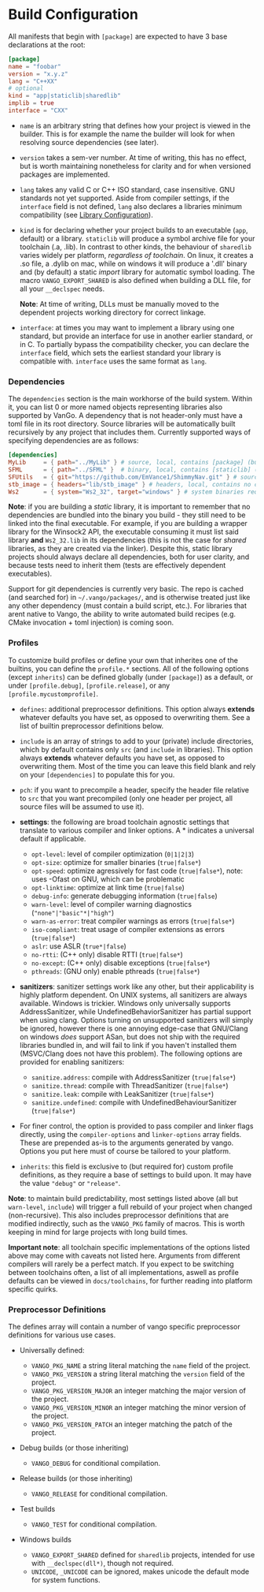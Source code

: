 # Build Configuration
All manifests that begin with `[package]` are expected to have 3 base declarations at the root:
```toml
[package]
name = "foobar"
version = "x.y.z"
lang = "C++XX"
# optional
kind = "app|staticlib|sharedlib"
implib = true
interface = "CXX"
```
- `name` is an arbitrary string that defines how your project is viewed in the builder. This is for example the name the builder will look for when resolving source dependencies (see later).
- `version` takes a sem-ver number. At time of writing, this has no effect, but is worth maintaining nonetheless for clarity and for when versioned packages are implemented.
- `lang` takes any valid C or C++ ISO standard, case insensitive. GNU standards not yet supported. Aside from compiler settings, if the `interface` field is not defined, `lang` also declares a libraries minimum compatibility (see [Library Configuration](libraries.md)).
- `kind` is for declaring whether your project builds to an executable (`app`, default) or a library. `staticlib` will produce a symbol archive file for your toolchain (.a, .lib). In contrast to other kinds, the behaviour of `sharedlib` varies widely per platform, *regardless of toolchain*. On linux, it creates a .so file, a .dylib on mac, while on windows it will produce a '.dll' binary and (by default) a static *import* library for automatic symbol loading. The macro `VANGO_EXPORT_SHARED` is also defined when building a DLL file, for all your `__declspec` needs.

    **Note**: At time of writing, DLLs must be manually moved to the dependent projects working directory for correct linkage.

- `interface`: at times you may want to implement a library using one standard, but provide an interface for use in another earlier standard, or in C. To partially bypass the compatibility checker, you can declare the `interface` field, which sets the earliest standard your library is compatible with. `interface` uses the same format as `lang`.

### Dependencies
The `dependencies` section is the main workhorse of the build system. Within it, you can list 0 or more named objects representing libraries also supported by VanGo. A dependency that is not header-only must have a toml file in its root directory. Source libraries will be automatically built recursively by any project that includes them. Currently supported ways of specifying dependencies are as follows:
```toml
[dependencies]
MyLib     = { path="../MyLib" } # source, local, contains [package] (build) toml-config
SFML      = { path="../SFML" }  # binary, local, contains [staticlib] (prebuilt) toml-config
SFUtils   = { git="https://github.com/EmVance1/ShimmyNav.git" } # source, remote, contains [package] toml-config
stb_image = { headers="lib/stb_image" } # headers, local, contains no config
Ws2       = { system="Ws2_32", target="windows" } # system binaries require no config
```
**Note**: if you are building a *static* library, it is important to remember that no dependencies are bundled into the binary you build - they still need to be linked into the final executable. For example, if you are building a wrapper library for the Winsock2 API, the executable consuming it must list said library **and** `Ws2_32.lib` in its dependencies (this is not the case for *shared* libraries, as they are created via the linker). Despite this, static library projects should always declare all dependencies, both for user clarity, and because tests need to inherit them (tests are effectively dependent executables).

Support for git dependencies is currently very basic. The repo is cached (and searched for) in `~/.vango/packages/`, and is otherwise treated just like any other dependency (must contain a build script, etc.). For libraries that arent native to Vango, the ability to write automated build recipes (e.g. CMake invocation + toml injection) is coming soon.

### Profiles
To customize build profiles or define your own that inherites one of the builtins, you can define the `profile.*` sections. All of the following options (except `inherits`) can be defined globally (under `[package]`) as a default, or under `[profile.debug]`, `[profile.release]`, or any `[profile.mycustomprofile]`.

- `defines`: additional preprocessor definitions. This option always **extends** whatever defaults you have set, as opposed to overwriting them. See a list of builtin preprocessor definitions below.
- `include` is an array of strings to add to your (private) include directories, which by default contains only `src` (and `include` in libraries). This option always **extends** whatever defaults you have set, as opposed to overwriting them. Most of the time you can leave this field blank and rely on your `[dependencies]` to populate this for you.
- `pch`: if you want to precompile a header, specify the header file relative to `src` that you want precompiled (only one header per project, all source files will be assumed to use it).
- **settings**: the following are broad toolchain agnostic settings that translate to various compiler and linker options. A * indicates a universal default if applicable.
    * `opt-level`: level of compiler optimization (`0|1|2|3`)
    * `opt-size`: optimize for smaller binaries (`true|false*`)
    * `opt-speed`: optimize agressively for fast code (`true|false*`), note: uses -Ofast on GNU, which can be problematic
    * `opt-linktime`: optimize at link time (`true|false`)
    * `debug-info`: generate debugging information (`true|false`)
    * `warn-level`: level of compiler warning diagnostics (`"none"|"basic"*|"high"`)
    * `warn-as-error`: treat compiler warnings as errors (`true|false*`)
    * `iso-compliant`: treat usage of compiler extensions as errors (`true|false*`)
    * `aslr`: use ASLR (`true*|false`)
    * `no-rtti`: (C++ only) disable RTTI (`true|false*`)
    * `no-except`: (C++ only) disable exceptions (`true|false*`)
    * `pthreads`: (GNU only) enable pthreads (`true|false*`)
- **sanitizers**: sanitizer settings work like any other, but their applicability is highly platform dependent. On UNIX systems, all sanitizers are always available. Windows is trickier. Windows only universally supports AddressSanitizer, while UndefinedBehaviorSanitizer has partial support when using clang. Options turning on unsupported sanitizers will simply be ignored, however there is one annoying edge-case that GNU/Clang on windows *does* support ASan, but does not ship with the required libraries bundled in, and will fail to link if you haven't installed them (MSVC/Clang does not have this problem). The following options are provided for enabling sanitizers:
    * `sanitize.address`: compile with AddressSanitizer (`true|false*`)
    * `sanitize.thread`: compile with ThreadSanitizer (`true|false*`)
    * `sanitize.leak`: compile with LeakSanitizer (`true|false*`)
    * `sanitize.undefined`: compile with UndefinedBehaviourSanitizer (`true|false*`)

- For finer control, the option is provided to pass compiler and linker flags directly, using the `compiler-options` and `linker-options` array fields. These are prepended as-is to the arguments generated by vango. Options you put here must of course be tailored to your platform.
- `inherits`: this field is exclusive to (but required for) custom profile definitions, as they require a base of settings to build upon. It may have the value `"debug"` or `"release"`.

**Note**: to maintain build predictability, most settings listed above (all but `warn-level`, `include`) will trigger a full rebuild of your project when changed (non-recursive). This also includes preprocessor definitions that are modified indirectly, such as the `VANGO_PKG` family of macros. This is worth keeping in mind for large projects with long build times.

**Important note**: all toolchain specific implementations of the options listed above may come with caveats not listed here. Arguments from different compilers will rarely be a perfect match. If you expect to be switching between toolchains often, a list of all implementations, aswell as profile defaults can be viewed in `docs/toolchains`, for further reading into platform specific quirks.


### Preprocessor Definitions
The defines array will contain a number of vango specific preprocessor definitions for various use cases.
- Universally defined:
    * `VANGO_PKG_NAME` a string literal matching the `name` field of the project.
    * `VANGO_PKG_VERSION` a string literal matching the `version` field of the project.
    * `VANGO_PKG_VERSION_MAJOR` an integer matching the major version of the project.
    * `VANGO_PKG_VERSION_MINOR` an integer matching the minor version of the project.
    * `VANGO_PKG_VERSION_PATCH` an integer matching the patch of the project.

- Debug builds (or those inheriting)
    * `VANGO_DEBUG` for conditional compilation.

- Release builds (or those inheriting)
    * `VANGO_RELEASE` for conditional compilation.

- Test builds
    * `VANGO_TEST` for conditional compilation.

- Windows builds
    * `VANGO_EXPORT_SHARED` defined for `sharedlib` projects, intended for use with `__declspec(dll*)`, though not required.
    * `UNICODE`, `_UNICODE` can be ignored, makes unicode the default mode for system functions.

